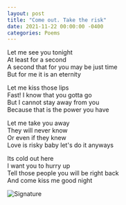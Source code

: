 ```yaml
---
layout: post
title: "Come out. Take the risk"
date: 2021-11-22 00:00:00 -0400
categories: Poems
---
```



Let me see you tonight <br>
At least for a second <br>
A second that for you may be just time  <br>
But for me it is an eternity <br>

Let me kiss those lips <br>
Fast! I know that you gotta go <br>
But I cannot stay away from you <br>
Because that is the power you have  <br>

Let me take you away <br>
They will never know <br>
Or even if they knew  <br>
Love is risky baby let's do it anyways <br>

Its cold out here <br>
I want you to hurry up <br>
Tell those people you will be right back <br>
And come kiss me good night <br>

![Signature](https://robertalberto.com/ttdlmr.png)



